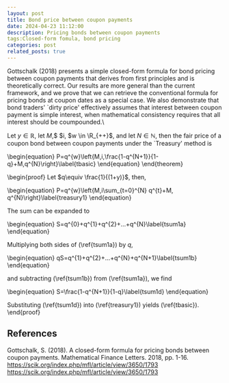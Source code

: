 ```yaml
---
layout: post
title: Bond price between coupon payments  
date: 2024-04-23 11:12:00
description: Pricing bonds between coupon payments
tags:Closed-form fomula, bond pricing
categories: post
related_posts: true
---
```

Gottschalk (2018) presents a simple closed-form formula for bond pricing between coupon payments that derives from first principles and is theoretically correct. Our results are more general than the current framework, and we prove that we can retrieve the conventional formula for pricing  bonds at coupon dates as a special case. We also demonstrate that bond traders' `dirty price' effectively assumes that interest between coupon payment is simple interest, when mathematical consistency requires that all interest should be coumpounded.\\ 

Let $y\in \mathbb{R}$, let $M$,$ $i, $w \in \R_{++}$, and let $N\in \mathbb{N}$, then the fair price of a coupon bond between coupon payments under the `Treasury' method is

\begin{equation}
P=q^{w}\left\{M\,i\,\frac{1-q^{N+1}}{1-q}+M\,q^{N}\right\}\label{tbasic}
\end{equation}
\end{theorem}

\begin{proof}
Let $q\equiv \frac{1}{(1+y)}$, then,

\begin{equation}
P=q^{w}\left\{M\,i\sum_{t=0}^{N} q^{t}+M\, q^{N}\right\}\label{treasury1}
\end{equation} 

The sum can be expanded to

\begin{equation}
S=q^{0}+q^{1}+q^{2}+...+q^{N}\label{tsum1a}
\end{equation}

Multiplying both sides of (\ref{tsum1a}) by $q$,

\begin{equation}
qS=q^{1}+q^{2}+...+q^{N}+q^{N+1}\label{tsum1b}
\end{equation}

and subtracting (\ref{tsum1b}) from (\ref{tsum1a}), we find

\begin{equation}
S=\frac{1-q^{N+1}}{1-q}\label{tsum1d}
\end{equation}

Substituting (\ref{tsum1d}) into (\ref{treasury1}) yields (\ref{tbasic}).
\end{proof}
                                                                        
## References

Gottschalk, S. (2018). A closed-form formula for pricing bonds between coupon payments. Mathematical Finance Letters. 2018, pp. 1-16.
<a href="https://scik.org/index.php/mfl/article/view/3650/1793">https://scik.org/index.php/mfl/article/view/3650/1793</a>
<a href="https://repository.mdx.ac.uk/item/87qzz">https://scik.org/index.php/mfl/article/view/3650/1793</a>
